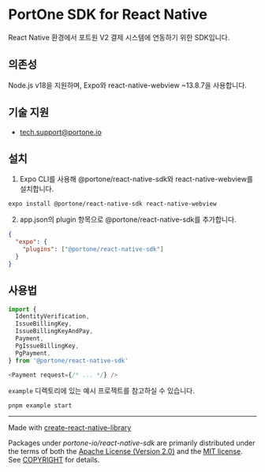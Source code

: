 # PortOne SDK for React Native

React Native 환경에서 포트원 V2 결제 시스템에 연동하기 위한 SDK입니다.

## 의존성

Node.js v18을 지원하며, Expo와 react-native-webview ~13.8.7을 사용합니다.

## 기술 지원

- tech.support@portone.io

## 설치

1. Expo CLI를 사용해 @portone/react-native-sdk와 react-native-webview를 설치합니다.

```shell
expo install @portone/react-native-sdk react-native-webview
```

2. app.json의 plugin 항목으로 @portone/react-native-sdk를 추가합니다.

```json
{
  "expo": {
    "plugins": ["@portone/react-native-sdk"]
  }
}
```

## 사용법

```js
import {
  IdentityVerification,
  IssueBillingKey,
  IssueBillingKeyAndPay,
  Payment,
  PgIssueBillingKey,
  PgPayment,
} from '@portone/react-native-sdk'

<Payment request={/* ... */} />
```

`example` 디렉토리에 있는 예시 프로젝트를 참고하실 수 있습니다.

```shell
pnpm example start
```

---

Made with [create-react-native-library](https://github.com/callstack/react-native-builder-bob)

Packages under _portone-io/react-native-sdk_ are primarily distributed under the terms of
both the [Apache License (Version 2.0)] and the [MIT license]. See [COPYRIGHT]
for details.

[MIT license]: LICENSE-MIT
[Apache License (Version 2.0)]: LICENSE-APACHE
[COPYRIGHT]: COPYRIGHT
